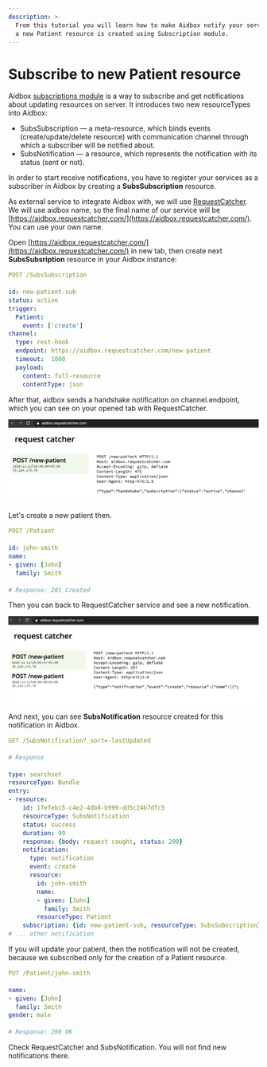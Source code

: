 ```yaml
---
description: >-
  From this tutorial you will learn how to make Aidbox notify your service when
  a new Patient resource is created using Subscription module.
---
```


# Subscribe to new Patient resource

Aidbox [subscriptions module](../../api-1/reactive-api-and-subscriptions/subscriptions-1.md) is a way to subscribe and get notifications about updating resources on server. It introduces two new resourceTypes into Aidbox:

* SubsSubscription — a meta-resource, which binds events (create/update/delete resource) with communication channel through which a subscriber will be notified about.
* SubsNotification — a resource, which represents the notification with its status (sent or not).

In order to start receive notifications, you have to register your services as a subscriber in Aidbox by creating a **SubsSubscription** resource.

As external service to integrate Aidbox with, we will use [RequestCatcher](https://requestcatcher.com/). We will use aidbox name, so the final name of our service will be [https://aidbox.requestcatcher.com/](https://aidbox.requestcatcher.com/). You can use your own name.

Open [https://aidbox.requestcatcher.com/](https://aidbox.requestcatcher.com/) in new tab, then create next **SubsSubsription** resource in your Aidbox instance:

```yaml
POST /SubsSubscription

id: new-patient-sub
status: active
trigger:
  Patient: 
    event: ['create']
channel:
  type: rest-hook
  endpoint: https://aidbox.requestcatcher.com/new-patient
  timeout:  1000
  payload:
    content: full-resource
    contentType: json
```

After that, aidbox sends a handshake notification on channel.endpoint, which you can see on your opened tab with RequestCatcher.

![](../../.gitbook/assets/screenshot-2020-11-11-at-20.06.20.png)

Let's create a new patient then.

```yaml
POST /Patient

id: john-smith 
name:
- given: [John]
  family: Smith

# Response: 201 Created
```

Then you can back to RequestCatcher service and see a new notification.

![](../../.gitbook/assets/screenshot-2020-11-11-at-20.06.57.png)

And next, you can see **SubsNotification** resource created for this notification in Aidbox.

```yaml
GET /SubsNotification?_sort=-lastUpdated

# Response

type: searchset
resourceType: Bundle
entry:
- resource:
    id: 17efebc5-c4e2-4db8-b999-dd5c24b7dfc5
    resourceType: SubsNotification
    status: success
    duration: 99
    response: {body: request caught, status: 200}
    notification:
      type: notification
      event: create
      resource:
        id: john-smith
        name:
        - given: [John]
          family: Smith
        resourceType: Patient
    subscription: {id: new-patient-sub, resourceType: SubsSubscription}
# ... other notification
```

If you will update your patient, then the notification will not be created, because we subscribed only for the creation of a Patient resource.

```yaml
PUT /Patient/john-smith

name:
- given: [John]
  family: Smith
gender: male

# Response: 200 OK
```

Check RequestCatcher and SubsNotification. You will not find new notifications there.
